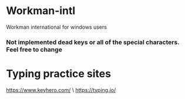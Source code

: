 # Workman-intl
Workman international for windows users

### Not implemented dead keys or all of the special characters. Feel free to change


# Typing practice sites
https://www.keyhero.com/ \\
https://typing.io/
